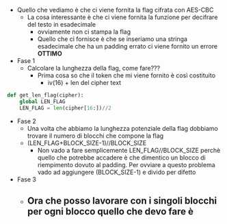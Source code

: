 - Quello che vediamo è che ci viene fornita la flag cifrata con AES-CBC
	- La cosa interessante è che ci viene fornita la funzione per decifrare del testo in esadecimale
		- ovviamente non ci stampa la flag 
		- Quello che ci fornisce è che se inseriamo una stringa esadecimale che ha un padding errato ci viene fornito un errore **OTTIMO**
- Fase 1
	- Calcolare la lunghezza della flag, come fare???
		- Prima cosa so che il token che mi viene fornito è così costituito
			- iv(16) + len del cipher text
```python
def get_len_flag(cipher):
	global LEN_FLAG
	LEN_FLAG = len(cipher[16:])//2
```
-  Fase 2
	- Una volta che abbiamo la lunghezza potenziale della flag dobbiamo trovare il numero di blocchi che compone la flag
	- (LEN_FLAG+BLOCK_SIZE-1)//BLOCK_SIZE
		- Non vado a fare semplicemente LEN_FLAG//BLOCK_SIZE perchè quello che potrebbe accadere è che dimentico un blocco di riempimento dovuto al padding. Per ovviare a questo problema vado ad aggiungere (BLOCK_SIZE-1) e divido per difetto
- Fase 3
	- Ora che posso lavorare con i singoli blocchi per ogni blocco quello che devo fare è
		- 